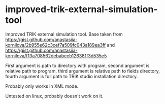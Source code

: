 # improved-trik-external-simulation-tool
Improved TRIK external simulation tool. Base taken from https://gist.github.com/anastasiia-kornilova/2b955e62c3cef7a509fc043a189ea3ff and https://gist.github.com/anastasiia-kornilova/f13a708562debabeeb126381f3d535e5

First argument is path to directory with program, second argument is relative path to program, third argument is relative path to fields directory, fourth argument is full path to TRIK studio installation directory.

Probably only works in XML mode.

Untested on linux, probably doesn't work on it.
